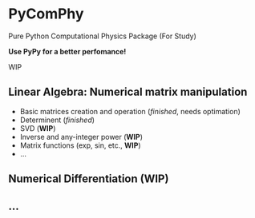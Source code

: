 # PyComPhy
Pure Python Computational Physics Package (For Study)

**Use PyPy for a better perfomance!** 

WIP

## Linear Algebra: Numerical matrix manipulation
* Basic matrices creation and operation (*finished*, needs optimation)
* Determinent (*finished*) 
* SVD (**WIP**)
* Inverse and any-integer power (**WIP**)
* Matrix functions (exp, sin, etc., **WIP**)
* ...
## Numerical Differentiation (WIP)
## ...
